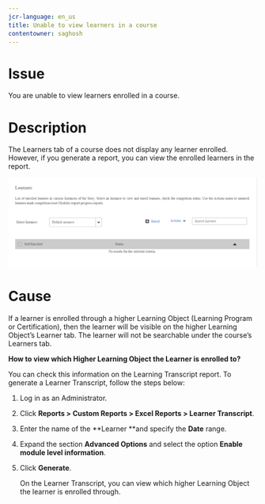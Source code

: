```yaml
---
jcr-language: en_us
title: Unable to view learners in a course
contentowner: saghosh
---
```



# Issue

You are unable to view learners enrolled in a course.

# Description

The Learners tab of a course does not display any learner enrolled. However, if you generate a report, you can view the enrolled learners in the report.

![](assets/no-learners.png) 

# Cause

If a learner is enrolled through a higher Learning Object (Learning Program or Certification), then the learner will be visible on the higher Learning Object’s Learner tab. The learner will not be searchable under the course’s Learners tab.

**How to view which Higher Learning Object the Learner is enrolled to?**

You can check this information on the Learning Transcript report. To generate a Learner Transcript, follow the steps below:

1. Log in as an Administrator.
1. Click **Reports > Custom Reports > Excel Reports > Learner Transcript**.  

1. Enter the name of the **Learner **and specify the **Date** range.
1. Expand the section **Advanced Options** and select the option **Enable module level information**.  

1. Click **Generate**.

   On the Learner Transcript, you can view which higher Learning Object the learner is enrolled through.

